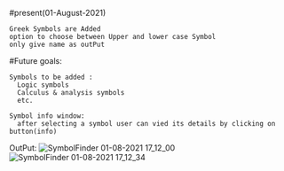 #present(01-August-2021)

    Greek Symbols are Added
    option to choose between Upper and lower case Symbol
    only give name as outPut
  
  #Future goals:
  
    Symbols to be added :
      Logic symbols
      Calculus & analysis symbols
      etc.
      
    Symbol info window:
      after selecting a symbol user can vied its details by clicking on button(info) 
    
OutPut:
    ![SymbolFinder 01-08-2021 17_12_00](https://user-images.githubusercontent.com/80586618/127769604-54e4e0ce-64cf-483b-aeac-7e32009f38ed.png)
    ![SymbolFinder 01-08-2021 17_12_34](https://user-images.githubusercontent.com/80586618/127769607-14e56c79-614e-401c-ae9e-9ef6802ab433.png)

